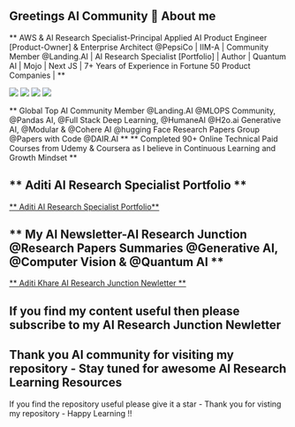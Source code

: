 
## Greetings AI Community 👋 About me 

** AWS & AI Research Specialist-Principal Applied AI Product Engineer [Product-Owner] & Enterprise Architect @PepsiCo | IIM-A | Community Member @Landing.AI | AI Research Specialist [Portfolio] | Author | Quantum AI | Mojo | Next JS | 7+ Years of Experience in Fortune 50 Product Companies | **

[<img src="https://img.shields.io/badge/LinkedIn-0077B5?style=for-the-badge&logo=linkedin&logoColor=white">](<https://www.linkedin.com/in/aditi-khare-5840977b/>)
[<img src="https://img.shields.io/badge/Twitter-1DA1F2?style=for-the-badge&logo=twitter&logoColor=white">](<https://twitter.com/AditiKh32506701/>)
[<img src="https://img.shields.io/badge/Gmail-D14836?style=for-the-badge&logo=gmail&logoColor=white">](<aditikhare007@gmail.com>)
[<img src="https://img.shields.io/badge/Medium-12100E?style=for-the-badge&logo=medium&logoColor=white">](<https://medium.com/@aditikhare007>)

** Global Top AI Community Member @Landing.AI @MLOPS Community, @Pandas AI, @Full Stack Deep Learning, @HumaneAI @H2o.ai Generative AI, @Modular & @Cohere AI @hugging Face Research Papers Group @Papers with Code @DAIR.AI ** ** Completed 90+ Online Technical Paid Courses from Udemy & Coursera as I believe in Continuous Learning and Growth Mindset **

## ** Aditi AI Research Specialist Portfolio ** ##

<a href="https://github.com/aditikhare007/Aditi-AI-Research-Specialist-Portfolio" class="button icon search"> ** Aditi AI Research Specialist Portfolio** </a> 

## ** My AI Newsletter-AI Research Junction @Research Papers Summaries @Generative AI, @Computer Vision & @Quantum AI ** ## 

<a href="https://www.linkedin.com/pulse/trustllm-trustworthiness-llms-aditi-khare-ch7uc/?trackingId=jCG0Bv%2FlT8KQCjiiAaCJbg%3D%3D" class="button icon search"> ** Aditi Khare AI Research Junction Newletter ** </a> 
## If you find my content useful then please subscribe to my AI Research Junction Newletter ##

## Thank you AI community for visiting my repository - Stay tuned for awesome AI Research Learning Resources ##
If you find the repository useful please give it a star - Thank you for visting my repository - Happy Learning !!
 

